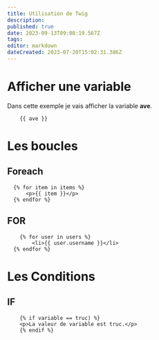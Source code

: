 ```yaml
---
title: Utilisation de Twig
description: 
published: true
date: 2023-09-13T09:08:19.567Z
tags: 
editor: markdown
dateCreated: 2023-07-20T15:02:31.386Z
---
```


# Afficher une variable
Dans cette exemple je vais afficher la variable **ave**.
```twig
	{{ ave }}
```

# Les boucles
## Foreach
```twig
  {% for item in items %}
      <p>{{ item }}</p>
  {% endfor %}
```

## FOR
```twig
	{% for user in users %}
        <li>{{ user.username }}</li>
  {% endfor %}
```

# Les Conditions
## IF
```twig
	{% if variable == truc) %}
    <p>La valeur de variable est truc.</p>
	{% endif %}
```